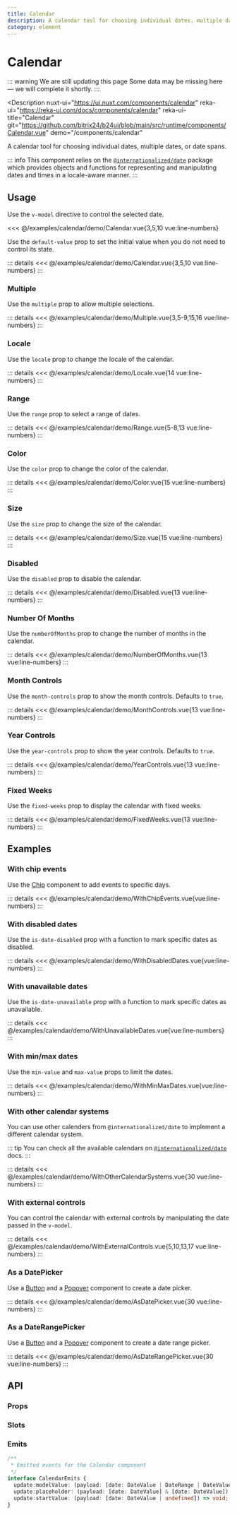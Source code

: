 ```yaml
---
title: Calendar
description: A calendar tool for choosing individual dates, multiple dates, or date spans.
category: element
---
```

<script setup>
import CalendarExample from '/examples/calendar/Calendar.vue';
import CalendarDefaultExample from '/examples/calendar/CalendarDefault.vue';
import LocaleExample from '/examples/calendar/Locale.vue';
import MultipleExample from '/examples/calendar/Multiple.vue';
import RangeExample from '/examples/calendar/Range.vue';
import ColorExample from '/examples/calendar/Color.vue';
import SizeExample from '/examples/calendar/Size.vue';
import DisabledExample from '/examples/calendar/Disabled.vue';
import NumberOfMonthsExample from '/examples/calendar/NumberOfMonths.vue';
import MonthControlsExample from '/examples/calendar/MonthControls.vue';
import YearControlsExample from '/examples/calendar/YearControls.vue';
import FixedWeeksExample from '/examples/calendar/FixedWeeks.vue';
import WithChipEventsExample from '/examples/calendar/WithChipEvents.vue';
import WithDisabledDatesExample from '/examples/calendar/WithDisabledDates.vue';
import WithUnavailableDatesExample from '/examples/calendar/WithUnavailableDates.vue';
import WithMinMaxDatesExample from '/examples/calendar/WithMinMaxDates.vue';
import WithOtherCalendarSystemsExample from '/examples/calendar/WithOtherCalendarSystems.vue';
import WithExternalControlsExample from '/examples/calendar/WithExternalControls.vue';
import AsDatePickerExample from '/examples/calendar/AsDatePicker.vue';
import AsDateRangePickerExample from '/examples/calendar/AsDateRangePicker.vue';
</script>
# Calendar

::: warning We are still updating this page
Some data may be missing here — we will complete it shortly.
:::

<Description
  nuxt-ui="https://ui.nuxt.com/components/calendar"
  reka-ui="https://reka-ui.com/docs/components/calendar"
  reka-ui-title="Calendar"
  git="https://github.com/bitrix24/b24ui/blob/main/src/runtime/components/Calendar.vue"
  demo="/components/calendar"
>
  A calendar tool for choosing individual dates, multiple dates, or date spans.
</Description>

::: info
This component relies on the [`@internationalized/date`](https://react-spectrum.adobe.com/internationalized/date/index.html) package which provides objects and functions for representing and manipulating dates and times in a locale-aware manner.
:::

## Usage

Use the `v-model` directive to control the selected date.

<div class="lg:min-h-[160px]">
  <ClientOnly>
    <CalendarExample />
  </ClientOnly>
</div>

<<< @/examples/calendar/demo/Calendar.vue{3,5,10 vue:line-numbers}

Use the `default-value` prop to set the initial value when you do not need to control its state.

<div class="lg:min-h-[160px]">
  <ClientOnly>
    <CalendarDefaultExample />
  </ClientOnly>
</div>

::: details
<<< @/examples/calendar/demo/Calendar.vue{3,5,10 vue:line-numbers}
:::

### Multiple

Use the `multiple` prop to allow multiple selections.

<div class="lg:min-h-[160px]">
  <ClientOnly>
    <MultipleExample />
  </ClientOnly>
</div>

::: details
<<< @/examples/calendar/demo/Multiple.vue{3,5-9,15,16 vue:line-numbers}
:::

### Locale

Use the `locale` prop to change the locale of the calendar.

<div class="lg:min-h-[275px]">
  <ClientOnly>
    <LocaleExample />
  </ClientOnly>
</div>

::: details
<<< @/examples/calendar/demo/Locale.vue{14 vue:line-numbers}
:::

### Range

Use the `range` prop to select a range of dates.

<div class="lg:min-h-[160px]">
  <ClientOnly>
    <RangeExample />
  </ClientOnly>
</div>

::: details
<<< @/examples/calendar/demo/Range.vue{5-8,13 vue:line-numbers}
:::

### Color

Use the `color` prop to change the color of the calendar.

<div class="lg:min-h-[275px]">
  <ClientOnly>
    <ColorExample />
  </ClientOnly>
</div>

::: details
<<< @/examples/calendar/demo/Color.vue{15 vue:line-numbers}
:::

### Size

Use the `size` prop to change the size of the calendar.

<div class="lg:min-h-[275px]">
  <ClientOnly>
    <SizeExample />
  </ClientOnly>
</div>

::: details
<<< @/examples/calendar/demo/Size.vue{15 vue:line-numbers}
:::

### Disabled

Use the `disabled` prop to disable the calendar.

<div class="lg:min-h-[275px]">
  <ClientOnly>
    <DisabledExample />
  </ClientOnly>
</div>

::: details
<<< @/examples/calendar/demo/Disabled.vue{13 vue:line-numbers}
:::

### Number Of Months

Use the `numberOfMonths` prop to change the number of months in the calendar.

<div class="lg:min-h-[275px]">
  <ClientOnly>
    <NumberOfMonthsExample />
  </ClientOnly>
</div>

::: details
<<< @/examples/calendar/demo/NumberOfMonths.vue{13 vue:line-numbers}
:::

### Month Controls

Use the `month-controls` prop to show the month controls. Defaults to `true`.

<div class="lg:min-h-[275px]">
  <ClientOnly>
    <MonthControlsExample />
  </ClientOnly>
</div>

::: details
<<< @/examples/calendar/demo/MonthControls.vue{13 vue:line-numbers}
:::

### Year Controls

Use the `year-controls` prop to show the year controls. Defaults to `true`.

<div class="lg:min-h-[275px]">
  <ClientOnly>
    <YearControlsExample />
  </ClientOnly>
</div>

::: details
<<< @/examples/calendar/demo/YearControls.vue{13 vue:line-numbers}
:::

### Fixed Weeks

Use the `fixed-weeks` prop to display the calendar with fixed weeks.

<div class="lg:min-h-[275px]">
  <ClientOnly>
    <FixedWeeksExample />
  </ClientOnly>
</div>

::: details
<<< @/examples/calendar/demo/FixedWeeks.vue{13 vue:line-numbers}
:::

## Examples

### With chip events

Use the [Chip](/components/chip) component to add events to specific days.

<div class="lg:min-h-[160px]">
  <ClientOnly>
    <WithChipEventsExample />
  </ClientOnly>
</div>

::: details
<<< @/examples/calendar/demo/WithChipEvents.vue{vue:line-numbers}
:::

### With disabled dates

Use the `is-date-disabled` prop with a function to mark specific dates as disabled.

<div class="lg:min-h-[160px]">
  <ClientOnly>
    <WithDisabledDatesExample />
  </ClientOnly>
</div>

::: details
<<< @/examples/calendar/demo/WithDisabledDates.vue{vue:line-numbers}
:::

### With unavailable dates

Use the `is-date-unavailable` prop with a function to mark specific dates as unavailable.

<div class="lg:min-h-[160px]">
  <ClientOnly>
    <WithUnavailableDatesExample />
  </ClientOnly>
</div>

::: details
<<< @/examples/calendar/demo/WithUnavailableDates.vue{vue:line-numbers}
:::

### With min/max dates

Use the `min-value` and `max-value` props to limit the dates.

<div class="lg:min-h-[160px]">
  <ClientOnly>
    <WithMinMaxDatesExample />
  </ClientOnly>
</div>

::: details
<<< @/examples/calendar/demo/WithMinMaxDates.vue{vue:line-numbers}
:::

### With other calendar systems

You can use other calenders from `@internationalized/date` to implement a different calendar system. 

::: tip
You can check all the available calendars on [`@internationalized/date`](https://react-spectrum.adobe.com/internationalized/date/Calendar.html#implementations) docs.
:::

<div class="lg:min-h-[160px]">
  <ClientOnly>
    <WithOtherCalendarSystemsExample />
  </ClientOnly>
</div>

::: details
<<< @/examples/calendar/demo/WithOtherCalendarSystems.vue{30 vue:line-numbers}
:::

### With external controls

You can control the calendar with external controls by manipulating the date passed in the `v-model`.

<div class="lg:min-h-[160px]">
  <ClientOnly>
    <WithExternalControlsExample />
  </ClientOnly>
</div>

::: details
<<< @/examples/calendar/demo/WithExternalControls.vue{5,10,13,17 vue:line-numbers}
:::

### As a DatePicker

Use a [Button](/components/button) and a [Popover](/components/popover) component to create a date picker.

<div class="lg:min-h-[160px]">
  <ClientOnly>
    <AsDatePickerExample />
  </ClientOnly>
</div>

::: details
<<< @/examples/calendar/demo/AsDatePicker.vue{30 vue:line-numbers}
:::

### As a DateRangePicker

Use a [Button](/components/button) and a [Popover](/components/popover) component to create a date range picker.

<div class="lg:min-h-[160px]">
  <ClientOnly>
    <AsDateRangePickerExample />
  </ClientOnly>
</div>

::: details
<<< @/examples/calendar/demo/AsDateRangePicker.vue{30 vue:line-numbers}
:::

## API

### Props

<ComponentProps component="Calendar" />

### Slots

<ComponentSlots component="Calendar" />

### Emits

```ts
/**
 * Emitted events for the Calendar component
 */
interface CalendarEmits {
  update:modelValue: (payload: [date: DateValue | DateRange | DateValue[] | null | undefined]) => void;
  update:placeholder: (payload: [date: DateValue] & [date: DateValue]) => void;
  update:startValue: (payload: [date: DateValue | undefined]) => void;
}
```
